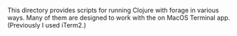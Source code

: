 This directory provides scripts for running Clojure with forage
in various ways. Many of them are designed to work with the on
MacOS Terminal app.  (Previously I used iTerm2.)
